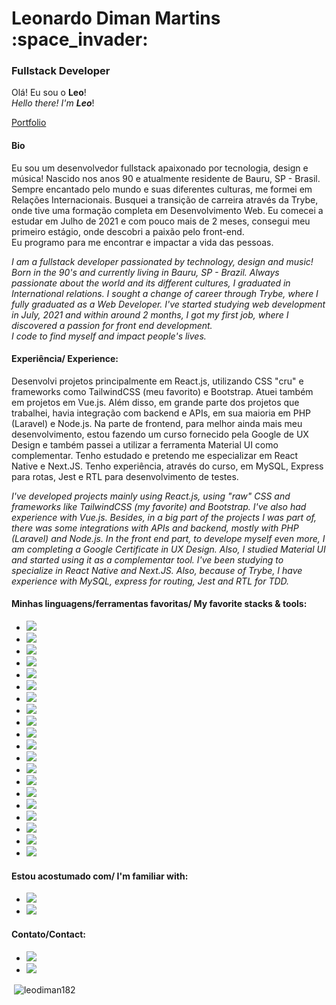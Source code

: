 <h1>Leonardo Diman Martins :space_invader:</h1> 
<h3>Fullstack Developer</strong></h3>

Olá! Eu sou o <strong>Leo</strong>! <br>
*Hello there! I'm <strong>Leo</strong>*!


[Portfolio](https://portfolio-leodiman.vercel.app/)

<h4>Bio</h4>

<p>Eu sou um desenvolvedor fullstack apaixonado por tecnologia, design e música! Nascido nos anos 90 e atualmente residente de Bauru, SP - Brasil. Sempre encantado pelo mundo e suas diferentes culturas, me formei em Relações Internacionais. Busquei a transição de carreira através da Trybe, onde tive uma formação completa em Desenvolvimento Web. Eu comecei a estudar em Julho de 2021 e com pouco mais de 2 meses, consegui meu primeiro estágio, onde descobri a paixão pelo front-end.
<br>
Eu programo para me encontrar e impactar a vida das pessoas.</p>

*I am a fullstack developer passionated by technology, design and music! Born in the 90's and currently living in Bauru, SP - Brazil. Always passionate about the world and its different cultures, I graduated in International relations. I sought a change of career through Trybe, where I fully graduated as a Web Developer. I've started studying web development in July, 2021 and within around 2 months, I got my first job, where I discovered a passion for front end development.
<br>
I code to find myself and impact people's lives.*

<h4>Experiência/ Experience:</h4>

<p>Desenvolvi projetos principalmente em React.js, utilizando CSS "cru" e frameworks como TailwindCSS (meu favorito) e Bootstrap. Atuei também em projetos em Vue.js. Além disso, em grande parte dos projetos que trabalhei, havia integração com backend e APIs, em sua maioria em PHP (Laravel) e Node.js. Na parte de frontend, para melhor ainda mais meu desenvolvimento, estou fazendo um curso fornecido pela Google de UX Design e também passei a utilizar a ferramenta Material UI como complementar. Tenho estudado e pretendo me especializar em React Native e Next.JS. Tenho experiência, através do curso, em MySQL, Express para rotas, Jest e RTL para desenvolvimento de testes.</p>

*I've developed projects mainly using React.js, using "raw" CSS and frameworks like TailwindCSS (my favorite) and Bootstrap. I've also had experience with Vue.js. Besides, in a big part of the projects I was part of, there was some integrations with APIs and backend, mostly with PHP (Laravel) and Node.js. In the front end part, to develope myself even more, I am completing a Google Certificate in UX Design. Also, I studied Material UI and started using it as a complementar tool. I've been studying to specialize in React Native and Next.JS. Also, because of Trybe, I have experience with MySQL, express for routing, Jest and RTL for TDD.*

<h4>Minhas linguagens/ferramentas favoritas/ My favorite stacks & tools:</h4>

* <img src="https://img.shields.io/badge/react.js-61DAFB?style=for-the-badge&logo=react&logoColor=white" />
* <img src="https://img.shields.io/badge/typescript-3178C6?style=for-the-badge&logo=typescript&logoColor=white" />
* <img src="https://img.shields.io/badge/javascript-F7DF1E?style=for-the-badge&logo=javascript&logoColor=white" />
* <img src="https://img.shields.io/badge/react router-CA4245?style=for-the-badge&logo=reactrouter&logoColor=white" />
* <img src="https://img.shields.io/badge/testing library-E33332?style=for-the-badge&logo=testinglibrary&logoColor=white" />
* <img src="https://img.shields.io/badge/material ui-007FFF?style=for-the-badge&logo=mui&logoColor=white" />
* <img src="https://img.shields.io/badge/TailwindCSS-06B6D4?style=for-the-badge&logo=tailwindcss&logoColor=white" />
* <img src="https://img.shields.io/badge/Bootstrap-7952B3?style=for-the-badge&logo=bootstrap&logoColor=white" />
* <img src="https://img.shields.io/badge/CSS3-1572B6?style=for-the-badge&logo=css&logoColor=white" />
* <img src="https://img.shields.io/badge/next.js-000000?style=for-the-badge&logo=nextdotjs&logoColor=white" />
* <img src="https://img.shields.io/badge/vue.js-4FC08D?style=for-the-badge&logo=vue&logoColor=white" />
* <img src="https://img.shields.io/badge/node.js-339933?style=for-the-badge&logo=node.js&logoColor=white" />
* <img src="https://img.shields.io/badge/express-000000?style=for-the-badge&logo=express&logoColor=white" />
* <img src="https://img.shields.io/badge/mysql-4479A1?style=for-the-badge&logo=mysql&logoColor=white" />
* <img src="https://img.shields.io/badge/mongodb-47A248?style=for-the-badge&logo=mongodb&logoColor=white" />
* <img src="https://img.shields.io/badge/firebase-FFCA28?style=for-the-badge&logo=firebase&logoColor=white" />
* <img src="https://img.shields.io/badge/docker-2496ED?style=for-the-badge&logo=docker&logoColor=white" />
* <img src="https://img.shields.io/badge/git-F05032?style=for-the-badge&logo=git&logoColor=white" />
* <img src="https://img.shields.io/badge/figma-F24E1E?style=for-the-badge&logo=figma&logoColor=white" />
* <img src="https://img.shields.io/badge/adobe xd-FF61F6?style=for-the-badge&logo=adobexd&logoColor=white" />

<h4>Estou acostumado com/ I'm familiar with:</h4>

* <img src="https://img.shields.io/badge/Windows-0078D6?logo=windows&logoColor=white&style=flat" />
* <img src="https://img.shields.io/badge/Linux-FCC624?logo=linux&logoColor=black&style=flat" />

<h4>Contato/Contact:</h4>

* <a href="https://www.linkedin.com/in/leonardodiman/" target="_blank"><img src="https://img.shields.io/badge/Linkedin-0A66C2?logo=linkedin&logoColor=white&style=flat" /></a>
* <a href="mailto:leonardo.diman@gmail.com" target="_blank"><img src="https://img.shields.io/badge/Gmail-EA4335?logo=gmail&logoColor=white&style=flat" /></a>

<p>&nbsp;<img align="center" src="https://github-readme-stats.vercel.app/api?username=leodiman182&show_icons=true&locale=en" alt="leodiman182" /></p>
